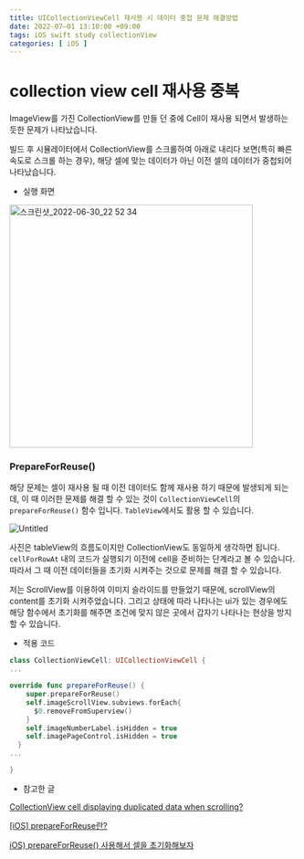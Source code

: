 ```yaml
---
title: UICollectionViewCell 재사용 시 데이터 중첩 문제 해결방법
date: 2022-07–01 13:10:00 +09:00
tags: iOS swift study collectionView
categories: [ iOS ]
---
```

# collection view cell 재사용 중복

ImageView를 가진 CollectionView를 만들 던 중에 Cell이 재사용 되면서 발생하는 듯한 문제가 나타났습니다.

빌드 후 시뮬레이터에서 CollectionView를 스크롤하여 아래로 내리다 보면(특히 빠른 속도로 스크롤 하는 경우),  해당 셀에 맞는 데이터가 아닌 이전 셀의 데이터가 중첩되어 나타났습니다.

- 실행 화면

<img width="426" alt="스크린샷_2022-06-30_22 52 34" src="https://user-images.githubusercontent.com/40792935/176822129-ddfd337b-2b91-4f28-b86d-1486589fe5d3.png">

### PrepareForReuse()

해당 문제는 셀이 재사용 될 때 이전 데이터도 함께 재사용 하기 때문에 발생되게 되는데, 이 때 이러한 문제를 해결 할 수 있는 것이 `CollectionViewCell`의 `prepareForReuse()` 함수 입니다. `TableView`에서도 활용 할 수 있습니다.

![Untitled](https://user-images.githubusercontent.com/40792935/176822130-5020b743-0584-418c-8c2a-25e9f9f136be.png)

사진은 tableView의 흐름도이지만 CollectionView도 동일하게 생각하면 됩니다. `cellForRowAt` 내의 코드가 실행되기 이전에 cell을 준비하는 단계라고 볼 수 있습니다. 따라서 그 때 이전 데이터들을 초기화 시켜주는 것으로 문제를 해결 할 수 있습니다.

저는 ScrollView를 이용하여 이미지 슬라이드를 만들었기 때문에, scrollView의 content를 초기화 시켜주었습니다. 그리고 상태에 따라 나타나는 ui가 있는 경우에도 해당 함수에서 초기화를 해주면 조건에 맞지 않은 곳에서 갑자기 나타나는 현상을 방지 할 수 있습니다.

- 적용 코드

```swift
class CollectionViewCell: UICollectionViewCell {
...

override func prepareForReuse() {
    super.prepareForReuse()
    self.imageScrollView.subviews.forEach{
      $0.removeFromSuperview()
    }
    self.imageNumberLabel.isHidden = true
    self.imagePageControl.isHidden = true
  }
...

}
```

- 참고한 글

[CollectionView cell displaying duplicated data when scrolling?](https://stackoverflow.com/questions/61101597/collectionview-cell-displaying-duplicated-data-when-scrolling)

[[iOS] prepareForReuse란?](https://sueaty.tistory.com/180)

[iOS) prepareForReuse() 사용해서 셀을 초기화해보자](https://gyuios.tistory.com/72)
